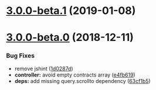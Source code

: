 # [3.0.0-beta.1](https://github.com/ovh-ux/ng-ovh-contracts/compare/v3.0.0-beta.0...v3.0.0-beta.1) (2019-01-08)



# [3.0.0-beta.0](https://github.com/ovh-ux/ovh-angular-contracts/compare/v2.0.0...v3.0.0-beta.0) (2018-12-11)


### Bug Fixes

* remove jshint ([1d0287d](https://github.com/ovh-ux/ovh-angular-contracts/commit/1d0287d))
* **controller:** avoid empty contracts array ([e4fb619](https://github.com/ovh-ux/ovh-angular-contracts/commit/e4fb619))
* **deps:** add missing query.scrollto dependency ([63cf1b5](https://github.com/ovh-ux/ovh-angular-contracts/commit/63cf1b5))



